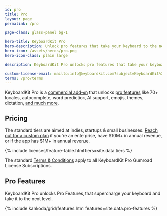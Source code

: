 ```yaml
---
id: pro
title: Pro
layout: page
permalink: /pro

page-class: glass-panel bg-1

hero-title: KeyboardKit Pro
hero-description: Unlock pro features that take your keyboard to the next level
hero-icon: /assets/heros/pro.png
hero-icon-class: plain large

description: KeyboardKit Pro unlocks pro features that take your keyboard to the next level

custom-license-email: mailto:info@keyboardkit.com?subject=KeyboardKit%20Pro%20-%20Custom%20License
terms: /pro/terms
---
```


KeyboardKit Pro is a [commercial add-on]({{site.urls.github_pro}}) that unlocks [pro features](#features) like 70+ locales, autocomplete, word prediction, AI support, emojis, themes, dictation, [and much more](#features).

<a name="pricing" />

## Pricing

The standard tiers are aimed at indies, startups & small businesses. [Reach out for a custom plan]({{page.custom-license-email}}) if you're an enterprise, have $10M+ in annual revenue, or if the app has $1M+ in annual revenue.

{% include licenses/feature-table.html tiers=site.data.tiers %}

The standard [Terms & Conditions]({{page.terms}}) apply to all KeyboardKit Pro Gumroad License Subscriptions.


<a name="features" />

## Pro Features

KeyboardKit Pro unlocks Pro Features, that supercharge your keyboard and take it to the next level.

{% include kankoda/grid/features.html features=site.data.pro-features %}